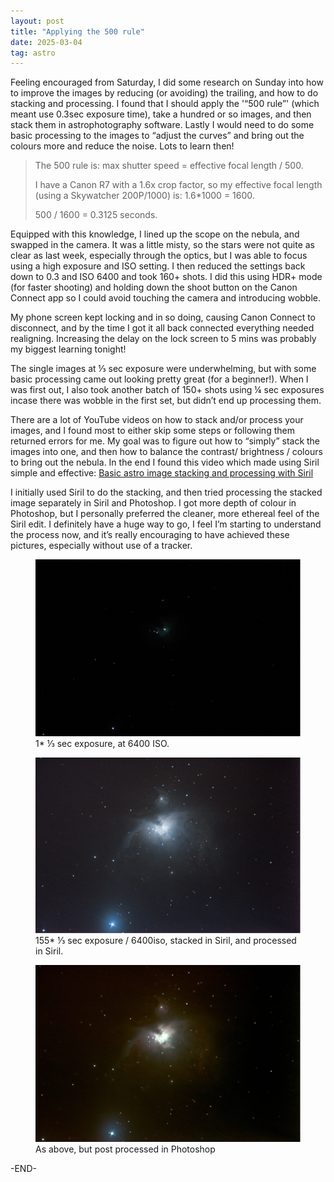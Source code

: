 ```yaml
---
layout: post
title: "Applying the 500 rule"
date: 2025-03-04
tag: astro
---
```



Feeling encouraged from Saturday, I did some research on Sunday into how to improve the images by reducing (or avoiding) the trailing, and how to do stacking and processing.  I found that I should apply the '“500 rule”' (which meant use 0.3sec exposure time), take a hundred or so images, and then stack them in astrophotography software.  Lastly I would need to do some basic processing to the images to “adjust the curves” and bring out the colours more and reduce the noise. Lots to learn then!

> The 500 rule is: max shutter speed = effective focal length / 500.
> 
> I have a Canon R7 with a 1.6x crop factor, so my effective focal length (using a Skywatcher 200P/1000) is: 1.6*1000 = 1600.
>
> 500 / 1600 = 0.3125 seconds.

Equipped with this knowledge, I lined up the scope on the nebula, and swapped in the camera.  It was a little misty, so the stars were not quite as clear as last week, especially through the optics, but I was able to focus using a high exposure and ISO setting.  I then reduced the settings back down to 0.3 and ISO 6400 and took 160+ shots.  I did this using HDR+ mode (for faster shooting) and holding down the shoot button on the Canon Connect app so I could avoid touching the camera and introducing wobble.

My phone screen kept locking and in so doing, causing Canon Connect to disconnect, and by the time I got it all back connected everything needed realigning.  Increasing the delay on the lock screen to 5 mins was probably my biggest learning tonight!

The single images at ⅓ sec exposure were underwhelming, but with some basic processing came out looking pretty great (for a beginner!). When I was first out, I also took another batch of 150+ shots using ¼ sec exposures incase there was wobble in the first set, but didn’t end up processing them.  

There are a lot of YouTube videos on how to stack and/or process your images, and I found most to either skip some steps or following them returned errors for me.  My goal was to figure out how to “simply” stack the images into one, and then how to balance the contrast/ brightness / colours to bring out the nebula.  In the end I found this video which made using Siril simple and effective: <a href="https://youtu.be/aruMYnfhrjw?si=cEkNyEi9WV5TV7C6" target="_blank" rel="noopener">Basic astro image stacking and processing with Siril</a>

I initially used Siril to do the stacking, and then tried processing the stacked image separately in Siril and Photoshop.  I got more depth of colour in Photoshop, but I personally preferred the cleaner, more ethereal feel of the Siril edit.  I definitely have a huge way to go,  I feel I’m starting to understand the process now, and it’s really encouraging to have achieved these pictures, especially without use of a tracker.  

<figure>
  <img src="/assets/images/25_03/25_03_04_01.png" alt="Orion nebula as a few dots in the sky">
  <figcaption>1* ⅓ sec exposure, at 6400 ISO.</figcaption>
</figure>

<figure>
  <img src="/assets/images/25_03/25_03_04_02.png" alt="VOrion nebula with dust cloud visible in an ethereal shades of blue">
  <figcaption>155* ⅓ sec exposure / 6400iso, stacked in Siril, and processed in Siril.  
</figcaption>
</figure>

<figure>
  <img src="/assets/images/25_03/25_03_04_04.png" alt="Similar image to above, but with reds and greens instead of blues">
  <figcaption>As above, but post processed in Photoshop
</figcaption>
</figure>

-END-
